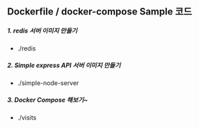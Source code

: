 ## Dockerfile / docker-compose Sample 코드

##### 1. redis 서버 이미지 만들기
 - ./redis

##### 2. Simple express API 서버 이미지 만들기
 - ./simple-node-server
 
##### 3. Docker Compose 해보기~
 - ./visits  